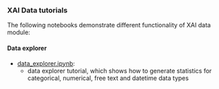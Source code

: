 ### XAI Data tutorials

The following notebooks demonstrate different functionality of XAI data module:

#### Data explorer

* [data_explorer.ipynb](data_explorer.ipynb):
    * data explorer tutorial, which shows how to generate statistics for categorical, numerical, 
    free text and datetime data types
   